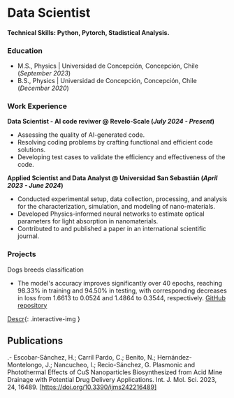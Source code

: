 # Data Scientist

#### Technical Skills: Python, Pytorch, Stadistical Analysis.

### Education

- M.S., Physics	| Universidad de Concepción, Concepción, Chile (_September 2023_)	 			        		
- B.S., Physics | Universidad de Concepción, Concepción, Chile (_December 2020_)
  
### Work Experience
**Data Scientist - AI code reviwer @ Revelo-Scale (_July 2024 - Present_)**
- Assessing the quality of AI-generated code. 
- Resolving coding problems by crafting functional and efficient code solutions.
- Developing test cases to validate the efficiency and effectiveness of the code.
  
**Applied Scientist and Data Analyst @ Universidad San Sebastián  (_April 2023 - June 2024_)**
- Conducted experimental setup, data collection, processing, and analysis for the characterization, simulation, and modeling of nano-materials.
- Developed Physics-informed neural networks to estimate optical parameters for light absorption in nanomaterials.
- Contributed to and published a paper in an international scientific journal.

### Projects
Dogs breeds classification
- The model's accuracy improves significantly over 40 epochs, reaching 98.33% in training and 94.50% in testing, with corresponding decreases in loss from 1.6613 to 0.0524 and 1.4864 to 0.3544, respectively.
[GitHub repository](https://github.com/Hernan3scobar/CNN_images_classification/tree/main)

[Descr](/assets/img/prediction_vs_real.jpg){: .interactive-img }


## Publications
.- Escobar-Sánchez, H.; Carril Pardo, C.; Benito, N.; Hernández-Montelongo, J.; Nancucheo, I.; Recio-Sánchez, G. Plasmonic and Photothermal Effects of CuS Nanoparticles Biosynthesized from Acid Mine Drainage with Potential Drug Delivery Applications. Int. J. Mol. Sci. 2023, 24, 16489. [https://doi.org/10.3390/ijms242216489]
